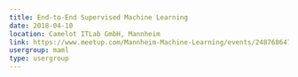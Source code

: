 ```yaml
---
title: End-to-End Supervised Machine Learning
date: 2018-04-10
location: Camelot ITLab GmbH, Mannheim
link: https://www.meetup.com/Mannheim-Machine-Learning/events/248768647/
usergroup: maml
type: usergroup
---
```

